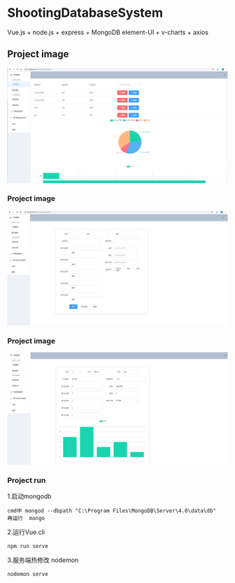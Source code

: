 # ShootingDatabaseSystem
Vue.js + node.js + express + MongoDB 
element-UI + v-charts + axios 
## Project image
![image](buttles.png)

### Project image

![image](addgrade.png)


### Project image

![image](grade.png)



### Project run

1.启动mongodb 
```
cmd中 mongod --dbpath "C:\Program Files\MongoDB\Server\4.0\data\db"
再运行  mongo
```
2.运行Vue.cli
```
npm run serve
```


3.服务端热修改  nodemon
```
nodemon serve
```
